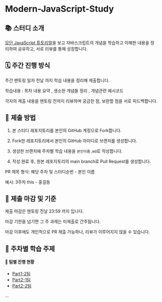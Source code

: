 
# Modern-JavaScript-Study


## 📚 스터디 소개

[모던 JavaScript 튜토리얼](https://ko.javascript.info/)을 보고 자바스크립트의 개념을 학습하고 이해한 내용을 정리하여 공유하고, 서로 리뷰를 통해 성장합니다.

## 🗓️ 주간 진행 방식

주간 멘토링 일자 전날 까지 학습 내용을 정리해 제출합니다.

학습내용 : 목차 내용 요약 , 생소한 개념들 정리  , 개념관련 예시코드 

각자의 제출 내용을 멘토링 전까지 리뷰하며 궁금한 점, 보완할 점을 서로 피드백합니다.

## 📝 제출 방법

1. 본 스터디 레포지토리를 본인의 GitHub 계정으로 Fork합니다.

2. Fork한 레포지토리에서 본인의 GitHub 아이디로 브랜치를 생성합니다.

3. 생성한 브랜치에 주차별 학습 내용을 `본인이름.md`로 작성합니다.

4. 작성 완료 후, 원본 레포지토리의 main branch로 Pull Request를 생성합니다.

PR 제목 형식: 해당 주차 및 스터디순번  - 본인 이름

예시: 3주차 this - 홍길동

## 🚨 제출 마감 및 기준

제출 마감은 멘토링 전날 23:59 까지 입니다.

마감 기한을 넘기면 그 주 과제는 미제출로 간주됩니다.

마감 이후에도 개인적으로 PR 제출 가능하나, 리뷰가 이루어지지 않을 수 있습니다.



## 📖 주차별 학습 주제
#### 👥 팀별 진행 현황

- [Part1-2팀](./Part1-2팀/)
- [Part2-1팀](./Part2-1팀%20/)
- [Part2-2팀](./Part2-2팀%20/)
 
... 
